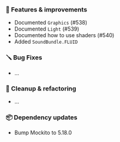 ### 🚀 Features & improvements

- Documented `Graphics` (#538)
- Documented `Light` (#539)
- Documented how to use shaders (#540)
- Added `SoundBundle.FLUID`

### 🪛 Bug Fixes

- ...

### 🧽 Cleanup & refactoring

- ...

### 📦 Dependency updates

- Bump Mockito to 5.18.0